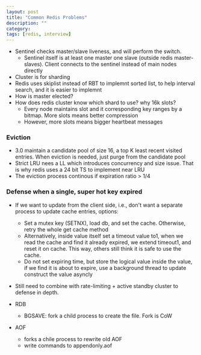 ```yaml
---
layout: post
title: "Common Redis Problems"
description: ""
category: 
tags: [redis, interview]
---
```


* Sentinel checks master/slave liveness, and will perform the switch. 
  * Sentinel itself is at least one master one slave (outside redis master-slaves). Client connects to the sentinel instead of main nodes directly 
* Cluster is for sharding
* Redis uses skiplist instead of RBT to implemnt sorted list, to help interval search, and it is easier to implemnt
* How is master elected?
* How does redis cluster know which shard to use? why 16k slots?
  * Every node maintains slot and it corresponding key ranges by a bitmap. More slots means better compression
  * However, more slots means bigger heartbeat messages

### Eviction
* 3.0 maintain a candidate pool of size 16, a top K least recent visited entries. When eviction is needed, just purge from the candidate pool
* Strict LRU nees a LL which introduces concurrency and size issue. That is why redis uses a 24 bit TS to implement near LRU
* The eviction process continous if expiration ratio > 1/4

### Defense when a single, super hot key expired

* If we want to update from the client side, i.e., don't want a separate process to update cache entries, options: 
  * Set a mutex key (SETNX), load db, and set the cache. Otherwise, retry the whole get cache method
  * Alternatively, inside value itself set a timeout value to1, when we read the cache and find it already expired, we extend timeout1, and reset it on cache. This way, others still think it is safe to use the cache.
  * Do not set expiring time, but store the logical value inside the value, if we find it is about to expire, use a background thread to update construct the value asyncly
* Still need to combine with rate-limiting + active standby cluster to defense in depth. 

* RDB
  * BGSAVE: fork a child process to create the file. Fork is CoW

* AOF 
  * forks a chile process to rewrite old AOF
  * write commands to appendonly.aof

